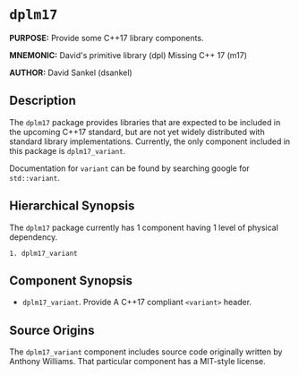 # `dplm17`

**PURPOSE:** Provide some C++17 library components.

**MNEMONIC:** David's primitive library (dpl) Missing C++ 17 (m17)

**AUTHOR:** David Sankel (dsankel)

## Description

The `dplm17` package provides libraries that are expected to be included in the
upcoming C++17 standard, but are not yet widely distributed with standard
library implementations. Currently, the only component included in this package
is `dplm17_variant`.

Documentation for `variant` can be found by searching google for
`std::variant`.

## Hierarchical Synopsis

The `dplm17` package currently has 1 component having 1 level of physical
dependency.

```
1. dplm17_variant
```

## Component Synopsis

* `dplm17_variant`. Provide A C++17 compliant `<variant>` header.

## Source Origins

The `dplm17_variant` component includes source code originally written by
Anthony Williams. That particular component has a MIT-style license.

